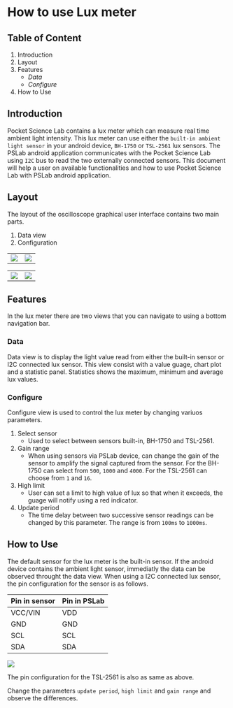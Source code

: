 # How to use Lux meter

## Table of Content
1. Introduction
2. Layout
3. Features
    - *Data*
    - *Configure*
4. How to Use  

## Introduction
Pocket Science Lab contains a lux meter which can measure real time ambient light intensity. This lux meter can use either the `built-in ambient light sensor` in your android device, `BH-1750` or `TSL-2561` lux sensors. The PSLab android application communicates with the Pocket Science Lab using `I2C` bus to read the two externally connected sensors. This document will help a user on available functionalities and how to use Pocket Science Lab with PSLab android application.  

## Layout

The layout of the oscilloscope graphical user interface contains two main parts. 
1. Data view
2. Configuration

<table>
    <tr>
        <td><img src="/docs/images/instrument_luxmeter_guide.png"></td>
        <td><img src="/docs/images/instrument_luxmeter_view.png"></td>
    </tr>
</table>
<table>
    <tr>
        <td><img src="/docs/images/instrument_luxmeter_config.png"></td>
        <td><img src="/docs/images/view_datalogger_play.png"></td>
    </tr>
</table>

## Features
In the lux meter there are two views that you can navigate to using a bottom navigation bar. 

### Data
Data view is to display the light value read from either the built-in sensor or I2C connected lux sensor. This view consist with a value guage, chart plot and a statistic panel. Statistics shows the maximum, minimum and average lux values.

### Configure
Configure view is used to control the lux meter by changing variuos parameters.
1. Select sensor
    - Used to select between sensors built-in, BH-1750 and TSL-2561.
2. Gain range
    - When using sensors via PSLab device, can change the gain of the sensor to amplify the signal captured from the sensor. For the BH-1750 can select from `500`, `1000` and `4000`. For the TSL-2561 can choose from `1` and `16`. 
3. High limit
    - User can set a limit to high value of lux so that when it exceeds, the guage will notify using a red indicator. 
4. Update period
    - The time delay between two successive sensor readings can be changed by this parameter. The range is from `100ms` to `1000ms`.  

## How to Use

The default sensor for the lux meter is the built-in sensor. If the android device contains the ambient light sensor, immediatly the data can be observed throught the data view. 
When using a I2C connected lux sensor, the pin configuration for the sensor is as follows.

Pin in sensor | Pin in PSLab
--- | ---
VCC/VIN | VDD
GND | GND
SCL | SCL
SDA | SDA

<img src="/docs/images/bh1750_schematic.png"> 

The pin configuration for the TSL-2561 is also as same as above.

Change the parameters `update period`, `high limit` and `gain range` and observe the differences.
